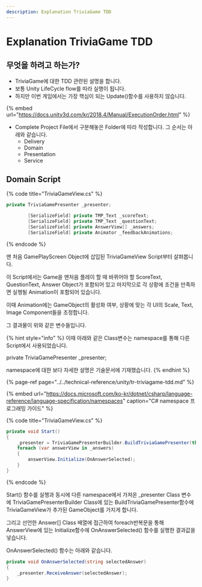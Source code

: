 ```yaml
---
description: Explanation TriviaGame TDD
---
```


# Explanation TriviaGame TDD

## 무엇을 하려고 하는가?

* TriviaGame에 대한 TDD 관련된 설명을 합니다.
* 보통 Unity LifeCycle flow를 따라 실행이 됩니다. 
* 하지만 이번 게임에서는 가장 핵심이 되는 Update\(\)함수를 사용하지 않습니다.

{% embed url="https://docs.unity3d.com/kr/2018.4/Manual/ExecutionOrder.html" %}

* Complete Project File에서 구분해놓은 Folder에 따라 작성합니다. 그 순서는 아래와 같습니다.
  * Delivery
  * Domain
  * Presentation
  * Service

## Domain Script

{% code title="TriviaGameView.cs" %}
```csharp
private TriviaGamePresenter _presenter;

        [SerializeField] private TMP_Text _scoreText;
        [SerializeField] private TMP_Text _questionText;
        [SerializeField] private AnswerView[] _answers;
        [SerializeField] private Animator _feedbackAnimations;
```
{% endcode %}

맨 처음 GamePlayScreen Object에 삽입된 TriviaGameView Script부터 살펴봅니다.

이 Script에서는 Game을 맨처음 플레이 할 때 바뀌어야 할 ScoreText, QuestionText, Answer Object가 포함되어 있고 마지막으로 각 상황에 조건을 만족하면 실행될 Animation이 포함되어 있습니다. 

이때 Animation에는 GameObject의 활성화 여부, 상황에 맞는 각 UI의 Scale, Text, Image Component들을 조정합니다.

그 결과물이 위와 같은 변수들입니다.

{% hint style="info" %}
이때  아래와 같은 Class변수는 namespace를 통해 다른 Script에서 사용되었습니다. 

private TriviaGamePresenter \_presenter;

namespace에 대한 보다 자세한 설명은 기술문서에 기재했습니다.
{% endhint %}

{% page-ref page="../../technical-reference/unity/tr-triviagame-tdd.md" %}

{% embed url="https://docs.microsoft.com/ko-kr/dotnet/csharp/language-reference/language-specification/namespaces" caption="C\# namespace 프로그래밍 가이드" %}

{% code title="TriviaGameView.cs" %}
```csharp
private void Start()
{
    _presenter = TriviaGamePresenterBuilder.BuildTriviaGamePresenter(this);
    foreach (var answerView in _answers)
    {
        answerView.Initialize(OnAnswerSelected);
    }
}
```
{% endcode %}

Start\(\) 함수를 실행과 동시에 다른 namespace에서 가져온 \_presenter Class 변수에 TriviaGamePresenterBuilder Class에 있는 BuildTriviaGamePresenter함수에 TriviaGameView가 추가된 GameObject를 가지게 합니다.

그리고 선언한 Answer\[\] Class 배열에 접근하여 foreach반복문을 통해 AnswerView에 있는 Initialize함수에 OnAnswerSelected\(\) 함수를 실행한 결과값을 넣습니다.

OnAnswerSelected\(\) 함수는 아래와 같습니다.

```csharp
private void OnAnswerSelected(string selectedAnswer)
{
    _presenter.ReceiveAnswer(selectedAnswer);
}
```





